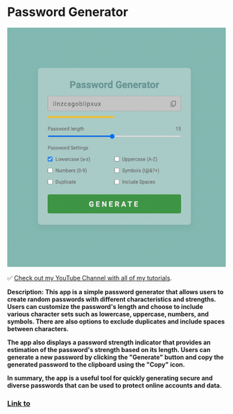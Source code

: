 # Password Generator

![Password Generator](https://github.com/Jonasodiq/pass-generator/blob/main/img/generator.png)

✅ [Check out my YouTube Channel with all of my tutorials](https://www.youtube.com).

**Description:**
**This app is a simple password generator that allows users to create random passwords with different characteristics and strengths. Users can customize the password's length and choose to include various character sets such as lowercase, uppercase, numbers, and symbols. There are also options to exclude duplicates and include spaces between characters.**

**The app also displays a password strength indicator that provides an estimation of the password's strength based on its length. Users can generate a new password by clicking the "Generate" button and copy the generated password to the clipboard using the "Copy" icon.**

**In summary, the app is a useful tool for quickly generating secure and diverse passwords that can be used to protect online accounts and data.**

### [Link to](go-pass-generator.netlify.app)